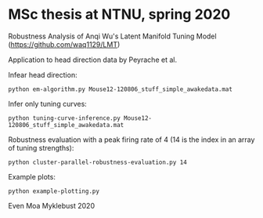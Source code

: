 # MSc thesis at NTNU, spring 2020
Robustness Analysis of Anqi Wu's Latent Manifold Tuning Model (https://github.com/waq1129/LMT)

Application to head direction data by Peyrache et al. 

Infear head direction:

`python em-algorithm.py Mouse12-120806_stuff_simple_awakedata.mat`

Infer only tuning curves:

`python tuning-curve-inference.py Mouse12-120806_stuff_simple_awakedata.mat`

Robustness evaluation with a peak firing rate of 4 (14 is the index in an array of tuning strengths): 

`python cluster-parallel-robustness-evaluation.py 14`

Example plots:

`python example-plotting.py`

Even Moa Myklebust 2020

